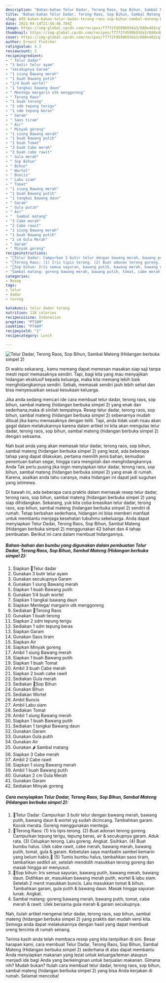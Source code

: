 ```yaml
---
description: "Bahan-bahan Telur Dadar, Terong Raos, Sop Bihun, Sambal Mateng (Hidangan berbuka simpel 2) yang lezat dan Mudah Dibuat"
title: "Bahan-bahan Telur Dadar, Terong Raos, Sop Bihun, Sambal Mateng (Hidangan berbuka simpel 2) yang lezat dan Mudah Dibuat"
slug: 605-bahan-bahan-telur-dadar-terong-raos-sop-bihun-sambal-mateng-hidangan-berbuka-simpel-2-yang-lezat-dan-mudah-dibuat
date: 2021-04-14T21:56:46.704Z
image: https://img-global.cpcdn.com/recipes/f77f2fd599b93da3/680x482cq70/telur-dadar-terong-raos-sop-bihun-sambal-mateng-hidangan-berbuka-simpel-2-foto-resep-utama.jpg
thumbnail: https://img-global.cpcdn.com/recipes/f77f2fd599b93da3/680x482cq70/telur-dadar-terong-raos-sop-bihun-sambal-mateng-hidangan-berbuka-simpel-2-foto-resep-utama.jpg
cover: https://img-global.cpcdn.com/recipes/f77f2fd599b93da3/680x482cq70/telur-dadar-terong-raos-sop-bihun-sambal-mateng-hidangan-berbuka-simpel-2-foto-resep-utama.jpg
author: Ernest Fletcher
ratingvalue: 4.3
reviewcount: 3
recipeingredient:
- " Telur dadar"
- "3 butir telur ayam"
- "secukupnya Garam"
- "1 siung Bawang merah"
- "1 buah Bawang putih"
- "1/4 buah wortel"
- "1 tangkai bawang daun"
- " Mentega margarin utk menggoreng"
- " Terong Raos"
- "1 buah terong"
- "2 sdm tepung terigu"
- "1 sdm tepung beras"
- " Garam"
- " Saos tiram"
- " Air"
- " Minyak goreng"
- "1 siung Bawang merah"
- "1 buah Bawang putih"
- "1 buah Tomat"
- "3 buah Cabe merah"
- "2 buah cabe rawit"
- " Gula merah"
- " Sop Bihun"
- " Bihun"
- " Wortel"
- " Buncis"
- " Labu siam"
- " Tomat"
- "1 siung Bawang merah"
- "1 buah Bawang putih"
- "1 tangkai Bawang daun"
- " Garam"
- " Gula putih"
- " Air"
- "  Sambal matang"
- "3 Cabe merah"
- "2 Cabe rawit"
- "1 siung Bawang merah"
- "1 buah Bawang putih"
- "2 cm Gula Merah"
- " Garam"
- " Minyak goreng"
recipeinstructions:
- "🍳Telur Dadar: Campurkan 3 butir telur dengan bawang merah, bawang putih, bawang daun &amp; wortel yg sudah dicincang. Tambahkan garam. Kocok merata. Goreng menggunakan mentega."
- "🍆Terong Raos: (1) Iris tipis terong. (2) Buat adonan terong goreng. Campurkan tepung terigu, tepung beras, air &amp; secukupnya garam. Aduk rata. (3) Celupkan terong. Lalu goreng. Angkat. Sisihkan. (4) Buat bumbu halus. Ulek cabe rawit, cabe merah, bawang merah, bawang putih, tomat, gula &amp; garam. Kebetulan saya manfaatin sambel kemarin yang belum habis.😬 (5) Tumis bumbu halus, tambahkan saos tiram, tambahkan sedikit air, setelah mendidih masukkan terong goreng dan masak hingga air menyusut."
- "🍲Sop bihun: Iris semua sayuran, bawang putih, bawang merah, bawang daun. Didihkan air, masukkan bawang merah putih, wortel &amp; labu siam. Setelah 2 menit masukkan buncis. Lalu masukkan tomat &amp; bihun. Tambahkan garam, gula putih &amp; bawang daun. Masak hingga sayuran lunak. Angkat."
- "Sambal matang: goreng bawang merah, bawang putih, tomat, cabe merah &amp; rawit. Ulek bersama gula merah &amp; garam secukupnya."
categories:
- Resep
tags:
- telur
- dadar
- terong

katakunci: telur dadar terong 
nutrition: 118 calories
recipecuisine: Indonesian
preptime: "PT38M"
cooktime: "PT46M"
recipeyield: "1"
recipecategory: Lunch

---
```



![Telur Dadar, Terong Raos, Sop Bihun, Sambal Mateng (Hidangan berbuka simpel 2)](https://img-global.cpcdn.com/recipes/f77f2fd599b93da3/680x482cq70/telur-dadar-terong-raos-sop-bihun-sambal-mateng-hidangan-berbuka-simpel-2-foto-resep-utama.jpg)

Di waktu  sekarang , kamu memang dapat memesan masakan siap saji tanpa mesti repot memasaknya sendiri. Tapi, bagi kita yang mau menyajikan hidangan eksklusif kepada keluarga, maka kita memang lebih baik menghidangkannya sendiri. Sebab, memasak sendiri jauh lebih sehat dan bisa menyesuaikan sesuai kesukaan keluarga.

Jika anda sedang mencari ide cara membuat telur dadar, terong raos, sop bihun, sambal mateng (hidangan berbuka simpel 2) yang enak dan sederhana,maka di sinilah tempatnya. Resep telur dadar, terong raos, sop bihun, sambal mateng (hidangan berbuka simpel 2)  sebenarnya mudah dibuat jika kamu memasaknya dengan teliti. Tapi, anda tidak usah risau akan gagal dalam melakukannya 
karena dalam artikel ini kita akan mengulas telur dadar, terong raos, sop bihun, sambal mateng (hidangan berbuka simpel 2) dengan seksama.  



Nah buat anda yang akan memasak telur dadar, terong raos, sop bihun, sambal mateng (hidangan berbuka simpel 2) yang lezat, ada beberapa tahap yang dapat dilakukan, pertama memilih jenis bahan, kemudian penentuan bahan segar, hingga cara mengolah dan menghidangkannya. Anda Tak perlu pusing jika ingin menyiapkan telur dadar, terong raos, sop bihun, sambal mateng (hidangan berbuka simpel 2) yang enak di rumah. Karena, asalkan anda  tahu caranya, maka hidangan ini dapat jadi suguhan yang istimewa.

Di bawah ini, ada beberapa cara praktis  dalam memasak resep telur dadar, terong raos, sop bihun, sambal mateng (hidangan berbuka simpel 2) yang siap dihidangkan. Sekarang, yuk kita coba kreasikan telur dadar, terong raos, sop bihun, sambal mateng (hidangan berbuka simpel 2) sendiri di rumah. Tetap berbahan sederhana, hidangan ini bisa memberi manfaat untuk membantu menjaga kesehatan tubuhmu sekeluarga. Anda dapat menyiapkan Telur Dadar, Terong Raos, Sop Bihun, Sambal Mateng (Hidangan berbuka simpel 2) menggunakan 42 bahan dan 4 tahap pembuatan. Berikut ini cara dalam membuat hidangannya.

<!--inarticleads1-->

##### Bahan-bahan dan bumbu yang digunakan dalam pembuatan Telur Dadar, Terong Raos, Sop Bihun, Sambal Mateng (Hidangan berbuka simpel 2):

1. Siapkan  🐣Telur dadar
1. Gunakan 3 butir telur ayam
1. Gunakan secukupnya Garam
1. Gunakan 1 siung Bawang merah
1. Siapkan 1 buah Bawang putih
1. Gunakan 1/4 buah wortel
1. Siapkan 1 tangkai bawang daun
1. Siapkan  Mentega/ margarin utk menggoreng
1. Sediakan  🍆Terong Raos
1. Gunakan 1 buah terong
1. Siapkan 2 sdm tepung terigu
1. Sediakan 1 sdm tepung beras
1. Siapkan  Garam
1. Gunakan  Saos tiram
1. Siapkan  Air
1. Siapkan  Minyak goreng
1. Ambil 1 siung Bawang merah
1. Siapkan 1 buah Bawang putih
1. Siapkan 1 buah Tomat
1. Ambil 3 buah Cabe merah
1. Siapkan 2 buah cabe rawit
1. Sediakan  Gula merah
1. Sediakan  🍲Sop Bihun
1. Gunakan  Bihun
1. Sediakan  Wortel
1. Ambil  Buncis
1. Ambil  Labu siam
1. Sediakan  Tomat
1. Ambil 1 siung Bawang merah
1. Siapkan 1 buah Bawang putih
1. Sediakan 1 tangkai Bawang daun
1. Gunakan  Garam
1. Gunakan  Gula putih
1. Gunakan  Air
1. Gunakan  🌶️ Sambal matang
1. Siapkan 3 Cabe merah
1. Ambil 2 Cabe rawit
1. Siapkan 1 siung Bawang merah
1. Ambil 1 buah Bawang putih
1. Gunakan 2 cm Gula Merah
1. Gunakan  Garam
1. Sediakan  Minyak goreng




<!--inarticleads2-->

##### Cara menyiapkan Telur Dadar, Terong Raos, Sop Bihun, Sambal Mateng (Hidangan berbuka simpel 2):

1. 🍳Telur Dadar: Campurkan 3 butir telur dengan bawang merah, bawang putih, bawang daun &amp; wortel yg sudah dicincang. Tambahkan garam. Kocok merata. Goreng menggunakan mentega.
1. 🍆Terong Raos: (1) Iris tipis terong. (2) Buat adonan terong goreng. Campurkan tepung terigu, tepung beras, air &amp; secukupnya garam. Aduk rata. (3) Celupkan terong. Lalu goreng. Angkat. Sisihkan. (4) Buat bumbu halus. Ulek cabe rawit, cabe merah, bawang merah, bawang putih, tomat, gula &amp; garam. Kebetulan saya manfaatin sambel kemarin yang belum habis.😬 (5) Tumis bumbu halus, tambahkan saos tiram, tambahkan sedikit air, setelah mendidih masukkan terong goreng dan masak hingga air menyusut.
1. 🍲Sop bihun: Iris semua sayuran, bawang putih, bawang merah, bawang daun. Didihkan air, masukkan bawang merah putih, wortel &amp; labu siam. Setelah 2 menit masukkan buncis. Lalu masukkan tomat &amp; bihun. Tambahkan garam, gula putih &amp; bawang daun. Masak hingga sayuran lunak. Angkat.
1. Sambal matang: goreng bawang merah, bawang putih, tomat, cabe merah &amp; rawit. Ulek bersama gula merah &amp; garam secukupnya.




Nah, itulah artikel mengenai  telur dadar, terong raos, sop bihun, sambal mateng (hidangan berbuka simpel 2)  yang praktis dan mudah versi kita. Semoga anda dapat melakukannya dengan hasil yang dapat membuat oreng tercinta di rumah senang. 

Terima kasih anda telah membaca resep yang kita tampilkan di sini. Besar harapan kami, cara membuat  Telur Dadar, Terong Raos, Sop Bihun, Sambal Mateng (Hidangan berbuka simpel 2) sederhana di atas dapat membantu Anda menyiapkan makanan yang lezat untuk keluarga/teman ataupun menjadi ide bagi Anda yang berkeinginan untuk berjualan makanan. Gimana nih? Mudah bukan? Itulah cara membuat telur dadar, terong raos, sop bihun, sambal mateng (hidangan berbuka simpel 2) yang bisa Anda kerjakan di rumah. Selamat mencoba!

